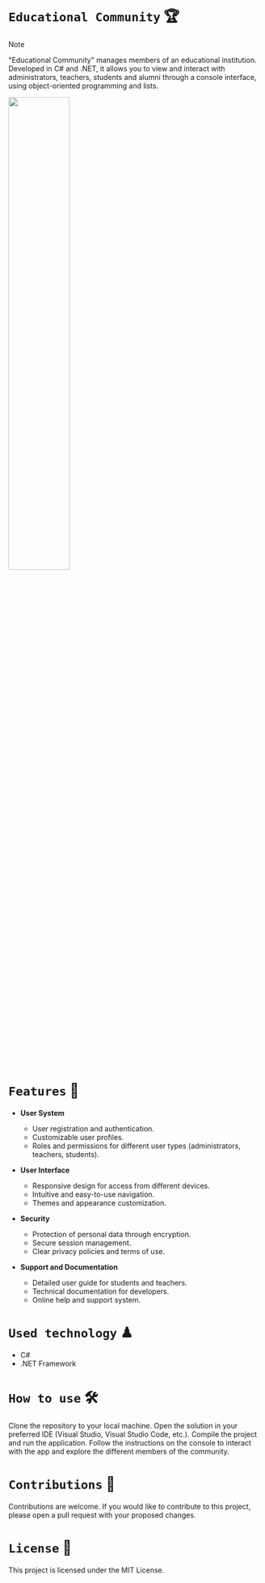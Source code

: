 # `Educational Community` 🏆
> [!NOTE]
"Educational Community" manages members of an educational institution. Developed in C# and .NET, it allows you to view and interact with administrators, teachers, students and alumni through a console interface, using object-oriented programming and lists.

<img src="https://github.com/K3ury99/Comunidad-Educativa/assets/128008789/c92eda80-d5ac-42ce-a486-9c8184d8fab6" width="49%"></img>

# `Features` 🍃
- **User System**
  - User registration and authentication.
  - Customizable user profiles.
  - Roles and permissions for different user types (administrators, teachers, students).

- **User Interface**
  - Responsive design for access from different devices.
  - Intuitive and easy-to-use navigation.
  - Themes and appearance customization.

- **Security**
  - Protection of personal data through encryption.
  - Secure session management.
  - Clear privacy policies and terms of use.

- **Support and Documentation**
  - Detailed user guide for students and teachers.
  - Technical documentation for developers.
  - Online help and support system.

# `Used technology` ♟
- C#
- .NET Framework

# `How to use` 🛠
Clone the repository to your local machine.
Open the solution in your preferred IDE (Visual Studio, Visual Studio Code, etc.).
Compile the project and run the application.
Follow the instructions on the console to interact with the app and explore the different members of the community.

# `Contributions` 🎈
Contributions are welcome. If you would like to contribute to this project, please open a pull request with your proposed changes.

# `License` 📔
This project is licensed under the MIT License.
